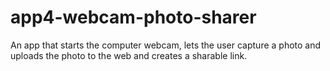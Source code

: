 # app4-webcam-photo-sharer


An app that starts the computer webcam, lets the user capture a photo
and uploads the photo to the web and creates a sharable link.